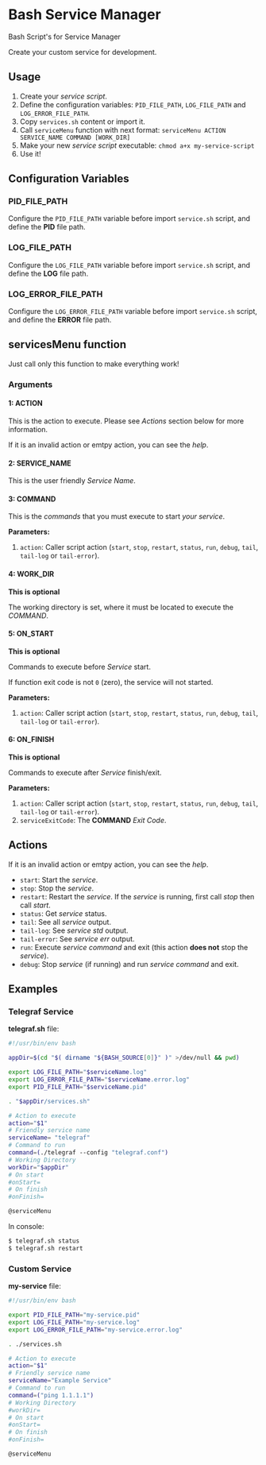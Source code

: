 # Bash Service Manager
Bash Script's for Service Manager

Create your custom service for development.

## Usage ##

1. Create your _service script_.
2. Define the configuration variables: `PID_FILE_PATH`, `LOG_FILE_PATH` and `LOG_ERROR_FILE_PATH`.
2. Copy `services.sh` content or import it.
3. Call `serviceMenu` function with next format: `serviceMenu ACTION SERVICE_NAME COMMAND [WORK_DIR]`
4. Make your new _service script_ executable: `chmod a+x my-service-script`
5. Use it!

## Configuration Variables ##

### PID_FILE_PATH ###

Configure the `PID_FILE_PATH` variable before import `service.sh` script, and define the **PID** file path.

### LOG_FILE_PATH ###

Configure the `LOG_FILE_PATH` variable before import `service.sh` script, and define the **LOG** file path.

### LOG_ERROR_FILE_PATH ###

Configure the `LOG_ERROR_FILE_PATH` variable before import `service.sh` script, and define the **ERROR** file path.


## servicesMenu function ##

Just call only this function to make everything work!

### Arguments ###

#### 1: ACTION ####

This is the action to execute. Please see _Actions_ section below for more information.

If it is an invalid action or emtpy action, you can see the _help_.

#### 2: SERVICE_NAME ####

This is the user friendly _Service Name_.

#### 3: COMMAND ####

This is the _commands_ that you must execute to start _your service_.

**Parameters:**

1. `action`: Caller script action (`start`, `stop`, `restart`, `status`, `run`, `debug`, `tail`, `tail-log` or `tail-error`).

#### 4: WORK_DIR ####

**This is optional**

The working directory is set, where it must be located to execute the _COMMAND_.

#### 5: ON_START ####

**This is optional**

Commands to execute before _Service_ start.

If function exit code is not `0` (zero), the service will not started.

**Parameters:**

1. `action`: Caller script action (`start`, `stop`, `restart`, `status`, `run`, `debug`, `tail`, `tail-log` or `tail-error`).

#### 6: ON_FINISH ####

**This is optional**

Commands to execute after _Service_ finish/exit.

**Parameters:**

1. `action`: Caller script action (`start`, `stop`, `restart`, `status`, `run`, `debug`, `tail`, `tail-log` or `tail-error`).
2. `serviceExitCode`: The **COMMAND** _Exit Code_.

## Actions ##

If it is an invalid action or emtpy action, you can see the _help_.

* `start`: Start the _service_.
* `stop`: Stop the _service_.
* `restart`: Restart the _service_. If the _service_ is running, first call _stop_ then call _start_.
* `status`: Get _service_ status.
* `tail`: See all _service_ output.
* `tail-log`: See _service_ _std_ output.
* `tail-error`: See _service_ _err_ output.
* `run`: Execute _service command_ and exit (this action **does not** stop the _service_).
* `debug`: Stop _service_ (if running) and run _service command_ and exit.

## Examples ##

### Telegraf Service ###

**telegraf.sh** file:

```bash
#!/usr/bin/env bash

appDir=$(cd "$( dirname "${BASH_SOURCE[0]}" )" >/dev/null && pwd)

export LOG_FILE_PATH="$serviceName.log"
export LOG_ERROR_FILE_PATH="$serviceName.error.log"
export PID_FILE_PATH="$serviceName.pid"

. "$appDir/services.sh"

# Action to execute
action="$1"  
# Friendly service name
serviceName= "telegraf"
# Command to run
command=(./telegraf --config "telegraf.conf")
# Working Directory
workDir="$appDir"
# On start
#onStart=
# On finish
#onFinish=

@serviceMenu
```

In console:

```bash
$ telegraf.sh status
$ telegraf.sh restart
```

### Custom Service ###

**my-service** file:

```bash
#!/usr/bin/env bash

export PID_FILE_PATH="my-service.pid"
export LOG_FILE_PATH="my-service.log"
export LOG_ERROR_FILE_PATH="my-service.error.log"

. ./services.sh

# Action to execute
action="$1"  
# Friendly service name
serviceName="Example Service"
# Command to run
command=("ping 1.1.1.1")
# Working Directory
#workDir=
# On start
#onStart=
# On finish
#onFinish=

@serviceMenu
```

